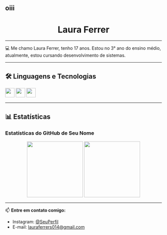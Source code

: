## oiii

<h1 align="center">Laura Ferrer</h1>

---
💻 Me chamo Laura Ferrer, tenho 17 anos. Estou no 3° ano do ensino médio, atualmente, estou cursando desenvolvimento de sistemas. 

---

## 🛠️ Linguagens e Tecnologias
<div>
  <img src="https://cdn.jsdelivr.net/gh/devicons/devicon/icons/html5/html5-original.svg" height="30" />
  <img src="https://cdn.jsdelivr.net/gh/devicons/devicon/icons/css3/css3-original.svg" height="30" />
  <img src="https://cdn.jsdelivr.net/gh/devicons/devicon/icons/python/python-original.svg" height="30"/>
</div>

---


## 📊 Estatísticas

### Estatísticas do GitHub de Seu Nome
<div align="center">
  <img height="180em" src="https://github-readme-stats.vercel.app/api?username=LauraFerrer013&show_icons=true&theme=tokyonight&count_private=true"/>
  <img height="180em" src="https://github-readme-stats.vercel.app/api/top-langs/?username=LauraFerrer013&layout=compact&langs_count=7&theme=tokyonight"/>
</div>


---

📫 **Entre em contato comigo:**

- Instagram: [@SeuPerfil](https://instagram.com/seuperfil)
- E-mail: lauraferrers014@gmail.com

